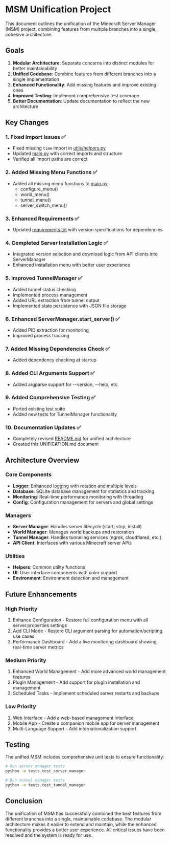 # MSM Unification Project

This document outlines the unification of the Minecraft Server Manager (MSM) project, combining features from multiple branches into a single, cohesive architecture.

## Goals

1. **Modular Architecture**: Separate concerns into distinct modules for better maintainability
2. **Unified Codebase**: Combine features from different branches into a single implementation
3. **Enhanced Functionality**: Add missing features and improve existing ones
4. **Improved Testing**: Implement comprehensive test coverage
5. **Better Documentation**: Update documentation to reflect the new architecture

## Key Changes

### 1. Fixed Import Issues ✅
- Fixed missing `time` import in [utils/helpers.py](file:///f:/Sahaj/Python/Minecraft%20Server%20Manager/MSM-minecraft-server-manager-termux/utils/helpers.py)
- Updated [main.py](file:///f:/Sahaj/Python/Minecraft%20Server%20Manager/MSM-minecraft-server-manager-termux/main.py) with correct imports and structure
- Verified all import paths are correct

### 2. Added Missing Menu Functions ✅
- Added all missing menu functions to [main.py](file:///f:/Sahaj/Python/Minecraft%20Server%20Manager/MSM-minecraft-server-manager-termux/main.py):
  - configure_menu()
  - world_menu()
  - tunnel_menu()
  - server_switch_menu()

### 3. Enhanced Requirements ✅
- Updated [requirements.txt](file:///f:/Sahaj/Python/Minecraft%20Server%20Manager/MSM-minecraft-server-manager-termux/requirements.txt) with version specifications for dependencies

### 4. Completed Server Installation Logic ✅
- Integrated version selection and download logic from API clients into ServerManager
- Enhanced installation menu with better user experience

### 5. Improved TunnelManager ✅
- Added tunnel status checking
- Implemented process management
- Added URL extraction from tunnel output
- Implemented state persistence with JSON file storage

### 6. Enhanced ServerManager.start_server() ✅
- Added PID extraction for monitoring
- Improved process tracking

### 7. Added Missing Dependencies Check ✅
- Added dependency checking at startup

### 8. Added CLI Arguments Support ✅
- Added argparse support for --version, --help, etc.

### 9. Added Comprehensive Testing ✅
- Ported existing test suite
- Added new tests for TunnelManager functionality

### 10. Documentation Updates ✅
- Completely revised [README.md](file:///f:/Sahaj/Python/Minecraft%20Server%20Manager/MSM-minecraft-server-manager-termux/README.md) for unified architecture
- Created this UNIFICATION.md document

## Architecture Overview

### Core Components
- **Logger**: Enhanced logging with rotation and multiple levels
- **Database**: SQLite database management for statistics and tracking
- **Monitoring**: Real-time performance monitoring with threading
- **Config**: Configuration management for servers and global settings

### Managers
- **Server Manager**: Handles server lifecycle (start, stop, install)
- **World Manager**: Manages world backups and restoration
- **Tunnel Manager**: Handles tunneling services (ngrok, cloudflared, etc.)
- **API Client**: Interfaces with various Minecraft server APIs

### Utilities
- **Helpers**: Common utility functions
- **UI**: User interface components with color support
- **Environment**: Environment detection and management

## Future Enhancements

### High Priority
1. Enhance Configuration - Restore full configuration menu with all server.properties settings
2. Add CLI Mode - Restore CLI argument parsing for automation/scripting use cases
3. Performance Dashboard - Add a live monitoring dashboard showing real-time server metrics

### Medium Priority
1. Enhanced World Management - Add more advanced world management features
2. Plugin Management - Add support for plugin installation and management
3. Scheduled Tasks - Implement scheduled server restarts and backups

### Low Priority
1. Web Interface - Add a web-based management interface
2. Mobile App - Create a companion mobile app for server management
3. Multi-Language Support - Add internationalization support

## Testing

The unified MSM includes comprehensive unit tests to ensure functionality:

```bash
# Run server manager tests
python -m tests.test_server_manager

# Run tunnel manager tests
python -m tests.test_tunnel_manager
```

## Conclusion

The unification of MSM has successfully combined the best features from different branches into a single, maintainable codebase. The modular architecture makes it easier to extend and maintain, while the enhanced functionality provides a better user experience. All critical issues have been resolved and the system is ready for use.